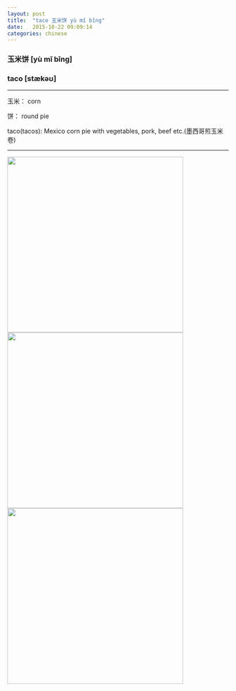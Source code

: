 ```yaml
---
layout: post
title:  "taco 玉米饼 yù mǐ bǐng"
date:   2015-10-22 09:09:14
categories: chinese
---
```

### 玉米饼 [yù mǐ bǐng]

### taco [stækəʊ]
-----------

  玉米： corn

  饼： round pie
  
  taco(tacos): Mexico corn pie with vegetables, pork, beef etc.(墨西哥煎玉米卷)

-----------
<img width='400' src="/wombats-learning/images/taco_1.jpg"/>
<img width='400' src="/wombats-learning/images/taco_2.jpg"/>
<img width='400' src="/wombats-learning/images/taco_3.jpg"/>
